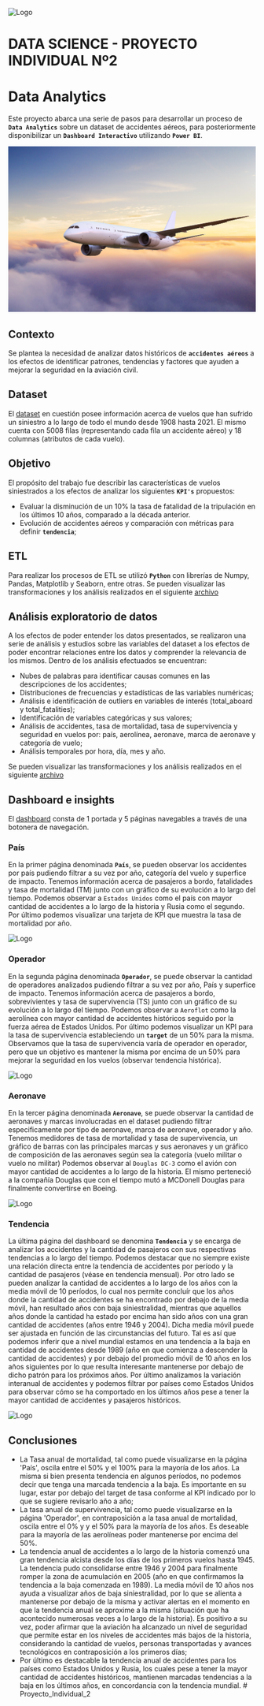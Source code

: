 ![Logo](https://blog.soyhenry.com/content/images/2021/02/HEADER-BLOG-NEGRO-01.jpg)

# DATA SCIENCE - PROYECTO INDIVIDUAL Nº2
# Data Analytics

Este proyecto abarca una serie de pasos para desarrollar un proceso de **`Data Analytics`** sobre un dataset de accidentes aéreos, para posteriormente disponibilizar un **`Dashboard Interactivo`** utilizando **`Power BI`**.

![Logo](https://github.com/fedeandresg/2-proyecto-individual-Data-Analytics/blob/main/src/avion.jpg?raw=true)

## Contexto

Se plantea la necesidad de analizar datos históricos de **`accidentes aéreos`** a los efectos de identificar patrones, tendencias y factores que ayuden a mejorar la seguridad en la aviación civil. 

## Dataset

El [dataset](https://github.com/fedeandresg/2-proyecto-individual-Data-Analytics/blob/main/AccidentesAviones.csv) en cuestión posee información acerca de vuelos que han sufrido un siniestro a lo largo de todo el mundo desde 1908 hasta 2021. El mismo cuenta con 5008 filas (representando cada fila un accidente aéreo) y 18 columnas (atributos de cada vuelo).

## Objetivo

El propósito del trabajo fue describir las características de vuelos siniestrados a los efectos de analizar los siguientes **`KPI's`** propuestos:

- Evaluar la disminución de un 10% la tasa de fatalidad de la tripulación en los últimos 10 años, comparado a la década anterior.
- Evolución de accidentes aéreos y comparación con métricas para definir **`tendencia`**;


## ETL  

Para realizar los procesos de ETL se utilizó **`Python`** con librerías de Numpy, Pandas, Matplotlib y Seaborn, entre otras.
Se pueden visualizar las transformaciones y los análisis realizados en el siguiente
[archivo]([https://github.com/fedeandresg/2-proyecto-individual-Data-Analytics/blob/main/accidentes_aereos.ipynb])





## Análisis exploratorio de datos

A los efectos de poder entender los datos presentados, se realizaron una serie de análisis y estudios sobre las variables del dataset a los efectos de poder encontrar relaciones entre los datos y comprender la relevancia de los mismos.
Dentro de los análisis efectuados se encuentran: 
- Nubes de palabras para identificar causas comunes en las descripciones de los accidentes;
- Distribuciones de frecuencias y estadísticas de las variables numéricas;
- Análisis e identificación de outliers en variables de interés (total_aboard y total_fatalities);
- Identificación de variables categóricas y sus valores; 
- Análisis de accidentes, tasa de mortalidad, tasa de supervivencia y seguridad en vuelos por: país, aerolínea, aeronave, marca de aeronave y categoría de vuelo;
- Análisis temporales por hora, día, mes y año.

Se pueden visualizar las transformaciones y los análisis realizados en el siguiente
[archivo]((https://github.com/Adrsilbad32/Proyecto_Individual_2/blob/8a9d4556473d5eca8b9726d5d8083ec7e5b39826/accidentes_aereos.ipynb))

## Dashboard e insights

El [dashboard](https://github.com/Adrsilbad32/Proyecto_Individual_2/blob/main/dashboard_air_accidents.pbix) consta de 1 portada y 5 páginas navegables a través de una botonera de navegación.


### País

En la primer página denominada **`País`**, se pueden observar los accidentes por país pudiendo filtrar a su vez por año, categoría del vuelo y superfice de impacto. Tenemos información acerca de pasajeros a bordo, fatalidades y tasa de mortalidad (TM) junto con un gráfico de su evolución a lo largo del tiempo.
Podemos observar a `Estados Unidos` como el país con mayor cantidad de accidentes a lo largo de la historia y Rusia como el segundo.
Por último podemos visualizar una tarjeta de KPI que muestra la tasa de mortalidad por año. 

![Logo]()


### Operador

En la segunda página denominada **`Operador`**, se puede observar la cantidad de operadores analizados pudiendo filtrar a su vez por año, País y superfice de impacto. Tenemos información acerca de pasajeros a bordo, sobrevivientes y tasa de supervivencia (TS) junto con un gráfico de su evolución a lo largo del tiempo.
Podemos observar a `Aeroflot` como la aerolínea con mayor cantidad de accidentes históricos seguido por la fuerza aérea de Estados Unidos.
Por último podemos visualizar un KPI para la tasa de supervivencia estableciendo un **`target`** de un 50% para la misma. Observamos que la tasa de supervivencia varía de operador en operador, pero que un objetivo es mantener la misma por encima de un 50% para mejorar la seguridad en los vuelos (observar tendencia histórica).

![Logo]()


### Aeronave

En la tercer página denominada **`Aeronave`**, se puede observar la cantidad de aeronaves y marcas involucradas en el dataset pudiendo filtrar especificamente por tipo de aeronave, marca de aeronave, operador y año. Tenemos medidores de tasa de mortalidad y tasa de supervivencia, un gráfico de barras con las principales marcas y sus aeronaves y un gráfico de composición de las aeronaves según sea la categoría (vuelo militar o vuelo no militar)
Podemos observar al `Douglas DC-3` como el avión con mayor cantidad de accidentes a lo largo de la historia. El mismo perteneció a la compañía Douglas que con el tiempo mutó a MCDonell Douglas para finalmente convertirse en Boeing.


![Logo]()


### Tendencia

La última página del dashboard se denomina **`Tendencia`** y se encarga de analizar los accidentes y la cantidad de pasajeros con sus respectivas tendencias a lo largo del tiempo.
Podemos destacar que no siempre existe una relación directa entre la tendencia de accidentes por período y la cantidad de pasajeros (véase en tendencia mensual).
Por otro lado se pueden analizar la cantidad de accidentes a lo largo de los años con la media móvil de 10 períodos, lo cual nos permite concluír que los años donde la cantidad de accidentes se ha encontrado por debajo de la media móvil, han resultado años con baja siniestralidad, mientras que aquellos años donde la cantidad ha estado por encima han sido años con una gran cantidad de accidentes (años entre 1946 y 2004). Dicha media móvil puede ser ajustada en función de las circunstancias del futuro. Tal es así que podemos inferir que a nivel mundial estamos en una tendencia a la baja en cantidad de accidentes desde 1989 (año en que comienza a descender la cantidad de accidentes) y por debajo del promedio móvil de 10 años en los años siguientes por lo que resulta interesante mantenerse por debajo de dicho patrón para los próximos años.
Por último analizamos la variación interanual de accidentes y podemos filtrar por países como Estados Unidos para observar cómo se ha comportado en los últimos años pese a tener la mayor cantidad de accidentes y pasajeros históricos.

![Logo]()

## Conclusiones

- La Tasa anual de mortalidad, tal como puede visualizarse en la página 'País', oscila entre el 50% y el 100% para la mayoría de los años. La misma si bien presenta tendencia en algunos períodos, no podemos decir que tenga una marcada tendencia a la baja. Es importante en su lugar, estar por debajo del target de tasa conforme al KPI indicado por lo que se sugiere revisarlo año a año;
- La tasa anual de supervivencia, tal como puede visualizarse en la página 'Operador', en contraposición a la tasa anual de mortalidad, oscila entre el 0% y y el 50% para la mayoría de los años. Es deseable para la mayoría de las aerolíneas poder mantenerse por encima del 50%. 
- La tendencia anual de accidentes a lo largo de la historia comenzó una gran tendencia alcista desde los días de los primeros vuelos hasta 1945. La tendencia pudo consolidarse entre 1946 y 2004 para finalmente romper la zona de acumulación en 2005 (año en que confirmamos la tendencia a la baja comenzada en 1989). La media móvil de 10 años nos ayuda a visualizar años de baja siniestralidad, por lo que se alienta a mantenerse por debajo de la misma y activar alertas en el momento en que la tendencia anual se aproxime a la misma (situación que ha acontecido numerosas veces a lo largo de la historia). Es positivo a su vez, poder afirmar que la aviación ha alcanzado un nivel de seguridad que permite estar en los niveles de accidentes más bajos de la historia, considerando la cantidad de vuelos, personas transportadas y avances tecnológicos en contraposición a los primeros días;
- Por último es destacable la tendencia anual de accidentes para los países como Estados Unidos y Rusia, los cuales pese a tener la mayor cantidad de accidentes históricos, mantienen marcadas tendencias a la baja en los últimos años, en concordancia con la tendencia mundial. # Proyecto_Individual_2
